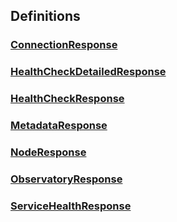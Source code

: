 
<a name="definitions"></a>
## Definitions

<a name="ref-connectionresponse"></a>
### [ConnectionResponse](definitions/ConnectionResponse.md#connectionresponse)

<a name="ref-healthcheckdetailedresponse"></a>
### [HealthCheckDetailedResponse](definitions/HealthCheckDetailedResponse.md#healthcheckdetailedresponse)

<a name="ref-healthcheckresponse"></a>
### [HealthCheckResponse](definitions/HealthCheckResponse.md#healthcheckresponse)

<a name="ref-metadataresponse"></a>
### [MetadataResponse](definitions/MetadataResponse.md#metadataresponse)

<a name="ref-noderesponse"></a>
### [NodeResponse](definitions/NodeResponse.md#noderesponse)

<a name="ref-observatoryresponse"></a>
### [ObservatoryResponse](definitions/ObservatoryResponse.md#observatoryresponse)

<a name="ref-servicehealthresponse"></a>
### [ServiceHealthResponse](definitions/ServiceHealthResponse.md#servicehealthresponse)



